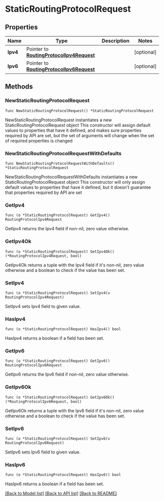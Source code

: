 # StaticRoutingProtocolRequest

## Properties

Name | Type | Description | Notes
------------ | ------------- | ------------- | -------------
**Ipv4** | Pointer to [**RoutingProtocolIpv4Request**](RoutingProtocolIpv4Request.md) |  | [optional] 
**Ipv6** | Pointer to [**RoutingProtocolIpv6Request**](RoutingProtocolIpv6Request.md) |  | [optional] 

## Methods

### NewStaticRoutingProtocolRequest

`func NewStaticRoutingProtocolRequest() *StaticRoutingProtocolRequest`

NewStaticRoutingProtocolRequest instantiates a new StaticRoutingProtocolRequest object
This constructor will assign default values to properties that have it defined,
and makes sure properties required by API are set, but the set of arguments
will change when the set of required properties is changed

### NewStaticRoutingProtocolRequestWithDefaults

`func NewStaticRoutingProtocolRequestWithDefaults() *StaticRoutingProtocolRequest`

NewStaticRoutingProtocolRequestWithDefaults instantiates a new StaticRoutingProtocolRequest object
This constructor will only assign default values to properties that have it defined,
but it doesn't guarantee that properties required by API are set

### GetIpv4

`func (o *StaticRoutingProtocolRequest) GetIpv4() RoutingProtocolIpv4Request`

GetIpv4 returns the Ipv4 field if non-nil, zero value otherwise.

### GetIpv4Ok

`func (o *StaticRoutingProtocolRequest) GetIpv4Ok() (*RoutingProtocolIpv4Request, bool)`

GetIpv4Ok returns a tuple with the Ipv4 field if it's non-nil, zero value otherwise
and a boolean to check if the value has been set.

### SetIpv4

`func (o *StaticRoutingProtocolRequest) SetIpv4(v RoutingProtocolIpv4Request)`

SetIpv4 sets Ipv4 field to given value.

### HasIpv4

`func (o *StaticRoutingProtocolRequest) HasIpv4() bool`

HasIpv4 returns a boolean if a field has been set.

### GetIpv6

`func (o *StaticRoutingProtocolRequest) GetIpv6() RoutingProtocolIpv6Request`

GetIpv6 returns the Ipv6 field if non-nil, zero value otherwise.

### GetIpv6Ok

`func (o *StaticRoutingProtocolRequest) GetIpv6Ok() (*RoutingProtocolIpv6Request, bool)`

GetIpv6Ok returns a tuple with the Ipv6 field if it's non-nil, zero value otherwise
and a boolean to check if the value has been set.

### SetIpv6

`func (o *StaticRoutingProtocolRequest) SetIpv6(v RoutingProtocolIpv6Request)`

SetIpv6 sets Ipv6 field to given value.

### HasIpv6

`func (o *StaticRoutingProtocolRequest) HasIpv6() bool`

HasIpv6 returns a boolean if a field has been set.


[[Back to Model list]](../README.md#documentation-for-models) [[Back to API list]](../README.md#documentation-for-api-endpoints) [[Back to README]](../README.md)


